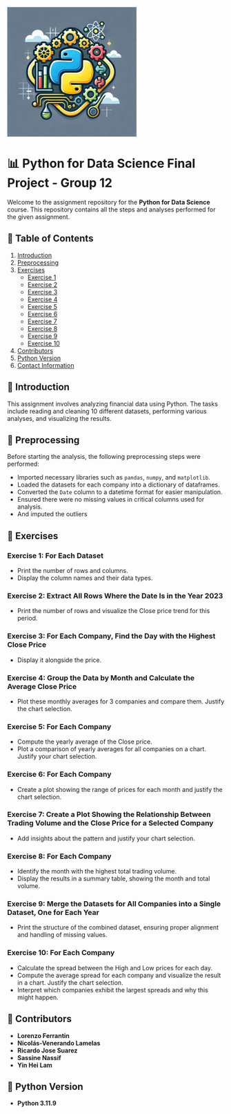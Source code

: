 <img src="logo.png" alt="Python for Data Science" width="300"/>

# 📊 Python for Data Science Final Project - Group 12

Welcome to the assignment repository for the **Python for Data Science** course. This repository contains all the steps and analyses performed for the given assignment.

## 📑 Table of Contents
1. [Introduction](#-introduction)
2. [Preprocessing](#-preprocessing)
3. [Exercises](#-exercises)
    - [Exercise 1](#exercise-1)
    - [Exercise 2](#exercise-2)
    - [Exercise 3](#exercise-3)
    - [Exercise 4](#exercise-4)
    - [Exercise 5](#exercise-5)
    - [Exercise 6](#exercise-6)
    - [Exercise 7](#exercise-7)
    - [Exercise 8](#exercise-8)
    - [Exercise 9](#exercise-9)
    - [Exercise 10](#exercise-10)
4. [Contributors](#-contributors)
5. [Python Version](#-python-version)
6. [Contact Information](#-contact-information)

## 📝 Introduction

This assignment involves analyzing financial data using Python. The tasks include reading and cleaning 10 different datasets, performing various analyses, and visualizing the results.

## 🧹 Preprocessing

Before starting the analysis, the following preprocessing steps were performed:
- Imported necessary libraries such as `pandas`, `numpy`, and `matplotlib`.
- Loaded the datasets for each company into a dictionary of dataframes.
- Converted the `Date` column to a datetime format for easier manipulation.
- Ensured there were no missing values in critical columns used for analysis.
- And imputed the outliers

## 🧩 Exercises

### Exercise 1: For Each Dataset
- Print the number of rows and columns.
- Display the column names and their data types.

### Exercise 2: Extract All Rows Where the Date Is in the Year 2023
- Print the number of rows and visualize the Close price trend for this period.

### Exercise 3: For Each Company, Find the Day with the Highest Close Price
- Display it alongside the price.

### Exercise 4: Group the Data by Month and Calculate the Average Close Price
- Plot these monthly averages for 3 companies and compare them. Justify the chart selection.

### Exercise 5: For Each Company
- Compute the yearly average of the Close price.
- Plot a comparison of yearly averages for all companies on a chart. Justify your chart selection.

### Exercise 6: For Each Company
- Create a plot showing the range of prices for each month and justify the chart selection.

### Exercise 7: Create a Plot Showing the Relationship Between Trading Volume and the Close Price for a Selected Company
- Add insights about the pattern and justify your chart selection.

### Exercise 8: For Each Company
- Identify the month with the highest total trading volume.
- Display the results in a summary table, showing the month and total volume.

### Exercise 9: Merge the Datasets for All Companies into a Single Dataset, One for Each Year
- Print the structure of the combined dataset, ensuring proper alignment and handling of missing values.

### Exercise 10: For Each Company
- Calculate the spread between the High and Low prices for each day.
- Compute the average spread for each company and visualize the result in a chart. Justify the chart selection.
- Interpret which companies exhibit the largest spreads and why this might happen.

## 🤝 Contributors
- **Lorenzo Ferrantin**
- **Nicolás-Venerando Lamelas**
- **Ricardo Jose Suarez**
- **Sassine Nassif**
- **Yin Hei Lam**

## 🐍 Python Version
- **Python 3.11.9**

